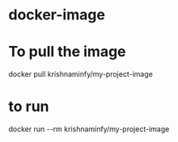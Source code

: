 # docker-image

# To pull the image

docker pull krishnaminfy/my-project-image

# to run 

docker run --rm krishnaminfy/my-project-image
